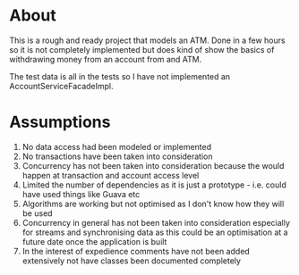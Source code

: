 # About

This is a rough and ready project that models an ATM. Done in a few hours so it is not completely implemented but does kind of show the basics of withdrawing money from an account from and ATM.

The test data is all in the tests so I have not implemented an AccountServiceFacadeImpl.

# Assumptions

1. No data access had been modeled or implemented
2. No transactions have been taken into consideration
3. Concurrency has not been taken into consideration because the would happen at transaction and account access level
4. Limited the number of dependencies as it is just a prototype - i.e. could have used things like Guava etc
5. Algorithms are working but not optimised as I don't know how they will be used
6. Concurrency in general has not been taken into consideration especially for streams and synchronising data as this could be an optimisation at a future date once the application is built
7. In the interest of expedience comments have not been added extensively not have classes been documented completely
